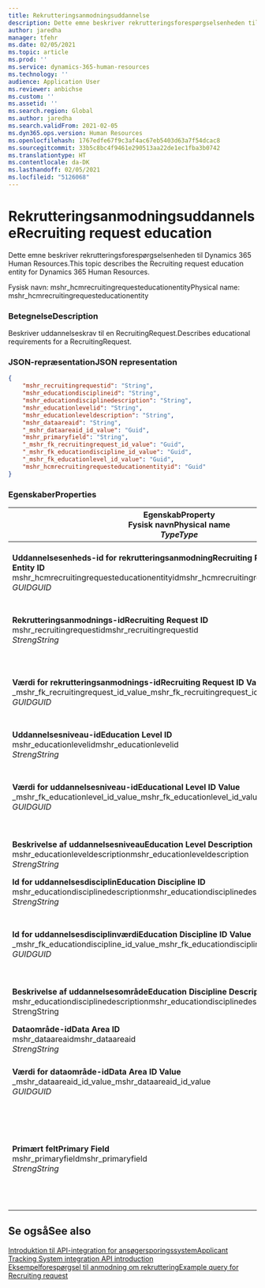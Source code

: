 ```yaml
---
title: Rekrutteringsanmodningsuddannelse
description: Dette emne beskriver rekrutteringsforespørgselsenheden til Dynamics 365 Human Resources.
author: jaredha
manager: tfehr
ms.date: 02/05/2021
ms.topic: article
ms.prod: ''
ms.service: dynamics-365-human-resources
ms.technology: ''
audience: Application User
ms.reviewer: anbichse
ms.custom: ''
ms.assetid: ''
ms.search.region: Global
ms.author: jaredha
ms.search.validFrom: 2021-02-05
ms.dyn365.ops.version: Human Resources
ms.openlocfilehash: 1767edfe67f9c3af4ac67eb5403d63a7f54dcac8
ms.sourcegitcommit: 33b5c8bc4f9461e290513aa22de1ec1fba3b0742
ms.translationtype: HT
ms.contentlocale: da-DK
ms.lasthandoff: 02/05/2021
ms.locfileid: "5126068"
---
```

# <a name="recruiting-request-education"></a><span data-ttu-id="db51a-103">Rekrutteringsanmodningsuddannelse</span><span class="sxs-lookup"><span data-stu-id="db51a-103">Recruiting request education</span></span>

<span data-ttu-id="db51a-104">Dette emne beskriver rekrutteringsforespørgselsenheden til Dynamics 365 Human Resources.</span><span class="sxs-lookup"><span data-stu-id="db51a-104">This topic describes the Recruiting request education entity for Dynamics 365 Human Resources.</span></span>

<span data-ttu-id="db51a-105">Fysisk navn: mshr_hcmrecruitingrequesteducationentity</span><span class="sxs-lookup"><span data-stu-id="db51a-105">Physical name: mshr_hcmrecruitingrequesteducationentity</span></span>

### <a name="description"></a><span data-ttu-id="db51a-106">Betegnelse</span><span class="sxs-lookup"><span data-stu-id="db51a-106">Description</span></span>

<span data-ttu-id="db51a-107">Beskriver uddannelseskrav til en RecruitingRequest.</span><span class="sxs-lookup"><span data-stu-id="db51a-107">Describes educational requirements for a RecruitingRequest.</span></span>

### <a name="json-representation"></a><span data-ttu-id="db51a-108">JSON-repræsentation</span><span class="sxs-lookup"><span data-stu-id="db51a-108">JSON representation</span></span>

```json
{
    "mshr_recruitingrequestid": "String",
    "mshr_educationdisciplineid": "String",
    "mshr_educationdisciplinedescription": "String",
    "mshr_educationlevelid": "String",
    "mshr_educationleveldescription": "String",
    "mshr_dataareaid": "String",
    "_mshr_dataareaid_id_value": "Guid",
    "mshr_primaryfield": "String",
    "_mshr_fk_recruitingrequest_id_value": "Guid",
    "_mshr_fk_educationdiscipline_id_value": "Guid",
    "_mshr_fk_educationlevel_id_value": "Guid",
    "mshr_hcmrecruitingrequesteducationentityid": "Guid"
}
```

### <a name="properties"></a><span data-ttu-id="db51a-109">Egenskaber</span><span class="sxs-lookup"><span data-stu-id="db51a-109">Properties</span></span>

| <span data-ttu-id="db51a-110">Egenskab</span><span class="sxs-lookup"><span data-stu-id="db51a-110">Property</span></span><br><span data-ttu-id="db51a-111">**Fysisk navn**</span><span class="sxs-lookup"><span data-stu-id="db51a-111">**Physical name**</span></span><br><span data-ttu-id="db51a-112">**_Type_**</span><span class="sxs-lookup"><span data-stu-id="db51a-112">**_Type_**</span></span> | <span data-ttu-id="db51a-113">Anvendelse</span><span class="sxs-lookup"><span data-stu-id="db51a-113">Use</span></span> | <span data-ttu-id="db51a-114">Betegnelse</span><span class="sxs-lookup"><span data-stu-id="db51a-114">Description</span></span> |
| --- | --- | --- |
| <span data-ttu-id="db51a-115">**Uddannelsesenheds-id for rekrutteringsanmodning**</span><span class="sxs-lookup"><span data-stu-id="db51a-115">**Recruiting Request Education Entity ID**</span></span><br><span data-ttu-id="db51a-116">mshr_hcmrecruitingrequesteducationentityid</span><span class="sxs-lookup"><span data-stu-id="db51a-116">mshr_hcmrecruitingrequesteducationentityid</span></span><br><span data-ttu-id="db51a-117">*GUID*</span><span class="sxs-lookup"><span data-stu-id="db51a-117">*GUID*</span></span> | <span data-ttu-id="db51a-118">Skrivebeskyttet</span><span class="sxs-lookup"><span data-stu-id="db51a-118">Read-only</span></span><br><span data-ttu-id="db51a-119">Påkrævet</span><span class="sxs-lookup"><span data-stu-id="db51a-119">Required</span></span> | <span data-ttu-id="db51a-120">Systemgenereret entydig identifikation af enhedsposten for rekrutteringsforespørgsel.</span><span class="sxs-lookup"><span data-stu-id="db51a-120">System-generated unique identifier for the Recruiting Request Education record.</span></span> |
| <span data-ttu-id="db51a-121">**Rekrutteringsanmodnings-id**</span><span class="sxs-lookup"><span data-stu-id="db51a-121">**Recruiting Request ID**</span></span><br><span data-ttu-id="db51a-122">mshr_recruitingrequestid</span><span class="sxs-lookup"><span data-stu-id="db51a-122">mshr_recruitingrequestid</span></span><br><span data-ttu-id="db51a-123">*Streng*</span><span class="sxs-lookup"><span data-stu-id="db51a-123">*String*</span></span> | <span data-ttu-id="db51a-124">Skriv én gang</span><span class="sxs-lookup"><span data-stu-id="db51a-124">Write-once</span></span><br><span data-ttu-id="db51a-125">Påkrævet</span><span class="sxs-lookup"><span data-stu-id="db51a-125">Required</span></span> | <span data-ttu-id="db51a-126">Det entydige id, der kan læses af den relaterede rekrutteringsanmodning.</span><span class="sxs-lookup"><span data-stu-id="db51a-126">The user-readable unique identifier of the related recruiting request.</span></span> |
| <span data-ttu-id="db51a-127">**Værdi for rekrutteringsanmodnings-id**</span><span class="sxs-lookup"><span data-stu-id="db51a-127">**Recruiting Request ID Value**</span></span><br><span data-ttu-id="db51a-128">_mshr_fk_recruitingrequest_id_value</span><span class="sxs-lookup"><span data-stu-id="db51a-128">_mshr_fk_recruitingrequest_id_value</span></span><br><span data-ttu-id="db51a-129">*GUID*</span><span class="sxs-lookup"><span data-stu-id="db51a-129">*GUID*</span></span> | <span data-ttu-id="db51a-130">Skrivebeskyttet</span><span class="sxs-lookup"><span data-stu-id="db51a-130">Read-only</span></span><br><span data-ttu-id="db51a-131">Påkrævet</span><span class="sxs-lookup"><span data-stu-id="db51a-131">Required</span></span><br><span data-ttu-id="db51a-132">Fremmed nøgle: mshr_hcmrecruitingrequestentityid of mshr_hcmrecruitingrequestentity</span><span class="sxs-lookup"><span data-stu-id="db51a-132">Foreign key: mshr_hcmrecruitingrequestentityid of mshr_hcmrecruitingrequestentity</span></span> | <span data-ttu-id="db51a-133">Systemgenereret entydig id, der kan læses af den relaterede rekrutteringsanmodning.</span><span class="sxs-lookup"><span data-stu-id="db51a-133">System-generated unique identifier of the related recruiting request.</span></span> |
| <span data-ttu-id="db51a-134">**Uddannelsesniveau-id**</span><span class="sxs-lookup"><span data-stu-id="db51a-134">**Education Level ID**</span></span><br><span data-ttu-id="db51a-135">mshr_educationlevelid</span><span class="sxs-lookup"><span data-stu-id="db51a-135">mshr_educationlevelid</span></span><br><span data-ttu-id="db51a-136">*Streng*</span><span class="sxs-lookup"><span data-stu-id="db51a-136">*String*</span></span> | <span data-ttu-id="db51a-137">Skriv én gang</span><span class="sxs-lookup"><span data-stu-id="db51a-137">Write-once</span></span><br><span data-ttu-id="db51a-138">Påkrævet</span><span class="sxs-lookup"><span data-stu-id="db51a-138">Required</span></span> | <span data-ttu-id="db51a-139">Påkrævet uddannelsesniveau.</span><span class="sxs-lookup"><span data-stu-id="db51a-139">The level of education required.</span></span> |
| <span data-ttu-id="db51a-140">**Værdi for uddannelsesniveau-id**</span><span class="sxs-lookup"><span data-stu-id="db51a-140">**Educational Level ID Value**</span></span><br><span data-ttu-id="db51a-141">_mshr_fk_educationlevel_id_value</span><span class="sxs-lookup"><span data-stu-id="db51a-141">_mshr_fk_educationlevel_id_value</span></span><br><span data-ttu-id="db51a-142">*GUID*</span><span class="sxs-lookup"><span data-stu-id="db51a-142">*GUID*</span></span> | <span data-ttu-id="db51a-143">Skrivebeskyttet</span><span class="sxs-lookup"><span data-stu-id="db51a-143">Read-only</span></span><br><span data-ttu-id="db51a-144">Påkrævet</span><span class="sxs-lookup"><span data-stu-id="db51a-144">Required</span></span><br><span data-ttu-id="db51a-145">Fremmed nøgle: mshr_hcmeducationlevelentityid of mshr_hcmeducationlevelentity</span><span class="sxs-lookup"><span data-stu-id="db51a-145">Foreign key: mshr_hcmeducationlevelentityid of mshr_hcmeducationlevelentity</span></span> | <span data-ttu-id="db51a-146">Systemgenereret entydigt id til påkrævet niveau for uddannelse.</span><span class="sxs-lookup"><span data-stu-id="db51a-146">System-generated unique identifier of the level of education required.</span></span> |
| <span data-ttu-id="db51a-147">**Beskrivelse af uddannelsesniveau**</span><span class="sxs-lookup"><span data-stu-id="db51a-147">**Education Level Description**</span></span><br><span data-ttu-id="db51a-148">mshr_educationleveldescription</span><span class="sxs-lookup"><span data-stu-id="db51a-148">mshr_educationleveldescription</span></span><br><span data-ttu-id="db51a-149">*Streng*</span><span class="sxs-lookup"><span data-stu-id="db51a-149">*String*</span></span> | <span data-ttu-id="db51a-150">Skrivebeskyttet</span><span class="sxs-lookup"><span data-stu-id="db51a-150">Read-only</span></span><br><span data-ttu-id="db51a-151">Påkrævet</span><span class="sxs-lookup"><span data-stu-id="db51a-151">Required</span></span> | <span data-ttu-id="db51a-152">Beskrivelsen af det niveau, der kræves til færdigheden.</span><span class="sxs-lookup"><span data-stu-id="db51a-152">The description of the level required for the skill.</span></span> |
| <span data-ttu-id="db51a-153">**Id for uddannelsesdisciplin**</span><span class="sxs-lookup"><span data-stu-id="db51a-153">**Education Discipline ID**</span></span><br><span data-ttu-id="db51a-154">mshr_educationdisciplinedescription</span><span class="sxs-lookup"><span data-stu-id="db51a-154">mshr_educationdisciplinedescription</span></span><br><span data-ttu-id="db51a-155">*Streng*</span><span class="sxs-lookup"><span data-stu-id="db51a-155">*String*</span></span> | <span data-ttu-id="db51a-156">Skriv én gang</span><span class="sxs-lookup"><span data-stu-id="db51a-156">Write-once</span></span><br><span data-ttu-id="db51a-157">Påkrævet</span><span class="sxs-lookup"><span data-stu-id="db51a-157">Required</span></span> | <span data-ttu-id="db51a-158">Uddannelsesområdet.</span><span class="sxs-lookup"><span data-stu-id="db51a-158">The area of educational discipline.</span></span> |
| <span data-ttu-id="db51a-159">**Id for uddannelsesdisciplinværdi**</span><span class="sxs-lookup"><span data-stu-id="db51a-159">**Education Discipline ID Value**</span></span><br><span data-ttu-id="db51a-160">_mshr_fk_educationdiscipline_id_value</span><span class="sxs-lookup"><span data-stu-id="db51a-160">_mshr_fk_educationdiscipline_id_value</span></span><br><span data-ttu-id="db51a-161">*GUID*</span><span class="sxs-lookup"><span data-stu-id="db51a-161">*GUID*</span></span> | <span data-ttu-id="db51a-162">Skrivebeskyttet</span><span class="sxs-lookup"><span data-stu-id="db51a-162">Read-only</span></span><br><span data-ttu-id="db51a-163">Påkrævet</span><span class="sxs-lookup"><span data-stu-id="db51a-163">Required</span></span><br><span data-ttu-id="db51a-164">Fremmed nøgle: mshr_hcmeducationdisciplineentityid of mshr_hcmeducationdisciplineentity</span><span class="sxs-lookup"><span data-stu-id="db51a-164">Foreign key: mshr_hcmeducationdisciplineentityid of mshr_hcmeducationdisciplineentity</span></span> | <span data-ttu-id="db51a-165">Systemgenereret entydigt id til område for uddannelsesområde.</span><span class="sxs-lookup"><span data-stu-id="db51a-165">System-generated unique identifier of the area of educational discipline.</span></span> |
| <span data-ttu-id="db51a-166">**Beskrivelse af uddannelsesområde**</span><span class="sxs-lookup"><span data-stu-id="db51a-166">**Education Discipline Description**</span></span><br><span data-ttu-id="db51a-167">mshr_educationdisciplinedescription</span><span class="sxs-lookup"><span data-stu-id="db51a-167">mshr_educationdisciplinedescription</span></span><br><span data-ttu-id="db51a-168">Streng</span><span class="sxs-lookup"><span data-stu-id="db51a-168">String</span></span> | <span data-ttu-id="db51a-169">Skrivebeskyttet</span><span class="sxs-lookup"><span data-stu-id="db51a-169">Read-only</span></span><br><span data-ttu-id="db51a-170">Påkrævet</span><span class="sxs-lookup"><span data-stu-id="db51a-170">Required</span></span> | <span data-ttu-id="db51a-171">Beskrivelsen af uddannelsesområde.</span><span class="sxs-lookup"><span data-stu-id="db51a-171">The description of the area of educational discipline.</span></span> |
| <span data-ttu-id="db51a-172">**Dataområde-id**</span><span class="sxs-lookup"><span data-stu-id="db51a-172">**Data Area ID**</span></span><br><span data-ttu-id="db51a-173">mshr_dataareaid</span><span class="sxs-lookup"><span data-stu-id="db51a-173">mshr_dataareaid</span></span><br><span data-ttu-id="db51a-174">*Streng*</span><span class="sxs-lookup"><span data-stu-id="db51a-174">*String*</span></span> | <span data-ttu-id="db51a-175">Læse/skrive</span><span class="sxs-lookup"><span data-stu-id="db51a-175">Read/write</span></span><br><span data-ttu-id="db51a-176">Valgfri</span><span class="sxs-lookup"><span data-stu-id="db51a-176">Optional</span></span> | <span data-ttu-id="db51a-177">Angiver den juridiske enhed (regnskabet).</span><span class="sxs-lookup"><span data-stu-id="db51a-177">Specifies the legal entity (company).</span></span>|
| <span data-ttu-id="db51a-178">**Værdi for dataområde-id**</span><span class="sxs-lookup"><span data-stu-id="db51a-178">**Data Area ID Value**</span></span><br><span data-ttu-id="db51a-179">_mshr_dataareaid_id_value</span><span class="sxs-lookup"><span data-stu-id="db51a-179">_mshr_dataareaid_id_value</span></span><br><span data-ttu-id="db51a-180">*GUID*</span><span class="sxs-lookup"><span data-stu-id="db51a-180">*GUID*</span></span> | <span data-ttu-id="db51a-181">Skrivebeskyttet</span><span class="sxs-lookup"><span data-stu-id="db51a-181">Read-only</span></span><br><span data-ttu-id="db51a-182">Valgfri</span><span class="sxs-lookup"><span data-stu-id="db51a-182">Optional</span></span><br><span data-ttu-id="db51a-183">Fremmed nøgle: cdm_companyid af cdm_company-enhed</span><span class="sxs-lookup"><span data-stu-id="db51a-183">Foreign key: cdm_companyid of cdm_company entity</span></span> | <span data-ttu-id="db51a-184">Systemgenereret GUID-værdi, der identificerer den juridiske enhed (virksomheden).</span><span class="sxs-lookup"><span data-stu-id="db51a-184">System-generated GUID value identifying the legal entity (company).</span></span> |
| <span data-ttu-id="db51a-185">**Primært felt**</span><span class="sxs-lookup"><span data-stu-id="db51a-185">**Primary Field**</span></span><br><span data-ttu-id="db51a-186">mshr_primaryfield</span><span class="sxs-lookup"><span data-stu-id="db51a-186">mshr_primaryfield</span></span><br><span data-ttu-id="db51a-187">*Streng*</span><span class="sxs-lookup"><span data-stu-id="db51a-187">*String*</span></span> | <span data-ttu-id="db51a-188">Skrivebeskyttet</span><span class="sxs-lookup"><span data-stu-id="db51a-188">Read-only</span></span><br><span data-ttu-id="db51a-189">Påkrævet</span><span class="sxs-lookup"><span data-stu-id="db51a-189">Required</span></span> | <span data-ttu-id="db51a-190">Sammensætning af værdien for rekrutteringsanmodning, uddannelsesniveau-id og uddannelses-id som en anden metode, der identificerer posten entydigt.</span><span class="sxs-lookup"><span data-stu-id="db51a-190">Concatenation of Recruiting Request value, Education Level ID, and Education Discipline ID as another method to uniquely identify the record.</span></span> |

## <a name="see-also"></a><span data-ttu-id="db51a-191">Se også</span><span class="sxs-lookup"><span data-stu-id="db51a-191">See also</span></span>

[<span data-ttu-id="db51a-192">Introduktion til API-integration for ansøgersporingssystem</span><span class="sxs-lookup"><span data-stu-id="db51a-192">Applicant Tracking System integration API introduction</span></span>](hr-admin-integration-ats-api-introduction.md)<br>
[<span data-ttu-id="db51a-193">Eksempelforespørgsel til anmodning om rekruttering</span><span class="sxs-lookup"><span data-stu-id="db51a-193">Example query for Recruiting request</span></span>](hr-admin-integration-ats-api-recruiting-request-example-query.md)

